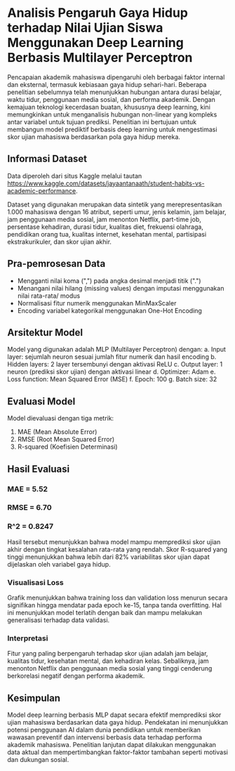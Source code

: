# Analisis Pengaruh Gaya Hidup terhadap Nilai Ujian Siswa Menggunakan Deep Learning Berbasis Multilayer Perceptron

Pencapaian akademik mahasiswa dipengaruhi oleh berbagai faktor internal dan eksternal, termasuk kebiasaan gaya hidup sehari-hari. Beberapa penelitian sebelumnya telah menunjukkan hubungan antara durasi belajar, waktu tidur, penggunaan media sosial, dan performa akademik. Dengan kemajuan teknologi kecerdasan buatan, khususnya deep learning, kini memungkinkan untuk menganalisis hubungan non-linear yang kompleks antar variabel untuk tujuan prediksi. Penelitian ini bertujuan untuk membangun model prediktif berbasis deep learning untuk mengestimasi skor ujian mahasiswa berdasarkan pola gaya hidup mereka.

## Informasi Dataset
Data diperoleh dari situs Kaggle melalui tautan https://www.kaggle.com/datasets/jayaantanaath/student-habits-vs-academic-performance.

Dataset yang digunakan merupakan data sintetik yang merepresentasikan 1.000 mahasiswa dengan 16 atribut, seperti umur, jenis kelamin, jam belajar, jam penggunaan media sosial, jam menonton Netflix, part-time job, persentase kehadiran, durasi tidur, kualitas diet, frekuensi olahraga, pendidikan orang tua, kualitas internet, kesehatan mental, partisipasi ekstrakurikuler, dan skor ujian akhir.

## Pra-pemrosesan Data
* Mengganti nilai koma (",") pada angka desimal menjadi titik (".")
* Menangani nilai hilang (missing values) dengan imputasi menggunakan nilai rata-rata/ modus
* Normalisasi fitur numerik menggunakan MinMaxScaler
* Encoding variabel kategorikal menggunakan One-Hot Encoding

## Arsitektur Model
Model yang digunakan adalah MLP (Multilayer Perceptron) dengan:
a. Input layer: sejumlah neuron sesuai jumlah fitur numerik dan hasil encoding
b. Hidden layers: 2 layer tersembunyi dengan aktivasi ReLU
c. Output layer: 1 neuron (prediksi skor ujian) dengan aktivasi linear
d. Optimizer: Adam
e. Loss function: Mean Squared Error (MSE)
f. Epoch: 100
g. Batch size: 32

## Evaluasi Model
Model dievaluasi dengan tiga metrik:
1. MAE (Mean Absolute Error)
2. RMSE (Root Mean Squared Error)
3. R-squared (Koefisien Determinasi)

## Hasil Evaluasi
### MAE = 5.52
### RMSE = 6.70
### R^2 = 0.8247
Hasil tersebut menunjukkan bahwa model mampu memprediksi skor ujian akhir dengan tingkat kesalahan rata-rata yang rendah. Skor R-squared yang tinggi menunjukkan bahwa lebih dari 82% variabilitas skor ujian dapat dijelaskan oleh variabel gaya hidup.

### Visualisasi Loss
Grafik menunjukkan bahwa training loss dan validation loss menurun secara signifikan hingga mendatar pada epoch ke-15, tanpa tanda overfitting. Hal ini menunjukkan model terlatih dengan baik dan mampu melakukan generalisasi terhadap data validasi.

### Interpretasi
Fitur yang paling berpengaruh terhadap skor ujian adalah jam belajar, kualitas tidur, kesehatan mental, dan kehadiran kelas. Sebaliknya, jam menonton Netflix dan penggunaan media sosial yang tinggi cenderung berkorelasi negatif dengan performa akademik.

## Kesimpulan
Model deep learning berbasis MLP dapat secara efektif memprediksi skor ujian mahasiswa berdasarkan data gaya hidup. Pendekatan ini menunjukkan potensi penggunaan AI dalam dunia pendidikan untuk memberikan wawasan preventif dan intervensi berbasis data terhadap performa akademik mahasiswa. Penelitian lanjutan dapat dilakukan menggunakan data aktual dan mempertimbangkan faktor-faktor tambahan seperti motivasi dan dukungan sosial.
